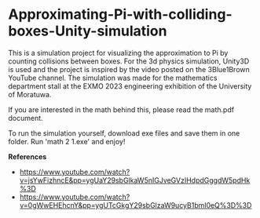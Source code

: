 # Approximating-Pi-with-colliding-boxes-Unity-simulation

This is a simulation project for visualizing the approximation to Pi by counting collisions between boxes. For the 3d physics simulation, Unity3D is used and the project is inspired by the video posted on the 3Blue1Brown YouTube channel. The simulation was made for the mathematics department stall at the EXMO 2023 engineering exhibition of the University of Moratuwa. 

If you are interested in the math behind this, please read the math.pdf document.

To run the simulation yourself, download exe files and save them in one folder. Run 'math 2 1.exe' and enjoy!

**References**

* https://www.youtube.com/watch?v=jsYwFizhncE&pp=ygUaY29sbGlkaW5nIGJveGVzIHdpdGggdW5pdHk%3D 
* https://www.youtube.com/watch?v=0gWwEHEhcnY&pp=ygUTcGkgY29sbGlzaW9ucyB1bml0eQ%3D%3D 

